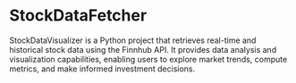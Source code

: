 # StockDataFetcher
StockDataVisualizer is a Python project that retrieves real-time and historical stock data using the Finnhub API. It provides data analysis and visualization capabilities, enabling users to explore market trends, compute metrics, and make informed investment decisions.
